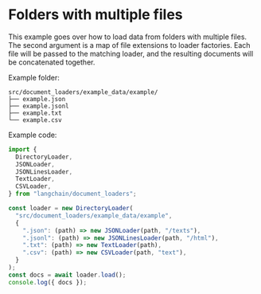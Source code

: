 # Folders with multiple files

This example goes over how to load data from folders with multiple files. The second argument is a map of file extensions to loader factories. Each file will be passed to the matching loader, and the resulting documents will be concatenated together.

Example folder:

```text
src/document_loaders/example_data/example/
├── example.json
├── example.jsonl
├── example.txt
└── example.csv
```

Example code:

```typescript
import {
  DirectoryLoader,
  JSONLoader,
  JSONLinesLoader,
  TextLoader,
  CSVLoader,
} from "langchain/document_loaders";

const loader = new DirectoryLoader(
  "src/document_loaders/example_data/example",
  {
    ".json": (path) => new JSONLoader(path, "/texts"),
    ".jsonl": (path) => new JSONLinesLoader(path, "/html"),
    ".txt": (path) => new TextLoader(path),
    ".csv": (path) => new CSVLoader(path, "text"),
  }
);
const docs = await loader.load();
console.log({ docs });
```
